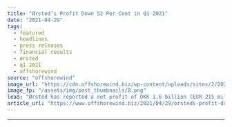 ```yaml
---
title: "Ørsted’s Profit Down 52 Per Cent in Q1 2021"
date: "2021-04-29"
tags: 
  - featured
  - headlines
  - press releases
  - financial results
  - ørsted
  - q1 2021
  - offshorewind
source: "offshorewind"
image_url: "https://cdn.offshorewind.biz/wp-content/uploads/sites/2/2021/04/29100008/%C3%98rsteds-Profit-Down-52-Per-Cent-in-Q1-2021.png"
image_fp: "/assets/img/post_thumbnails/8.png"
lead: "Ørsted has reported a net profit of DKK 1.6 billion (EUR 215 million) for"
article_url: "https://www.offshorewind.biz/2021/04/29/orsteds-profit-down-52-per-cent-in-q1-2021/"
---
```


---
